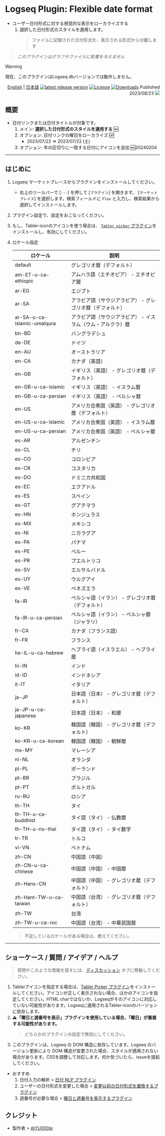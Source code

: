 # Logseq Plugin: Flexible date format

- ユーザー日付形式に対する視覚的な表示をローカライズする
  1. 選択した日付形式のスタイルを適用します。
     > ファイルに記録された日付形式を、表示される形式から分離します
> *このプラグインはグラフやファイルに影響を与えません*

> [!WARNING]
>現在、このプラグインはLogseq dbバージョンでは動作しません。

<div align="right">

[English](https://github.com/YU000jp/logseq-plugin-flex-date-format) | [日本語](https://github.com/YU000jp/logseq-plugin-flex-date-format/blob/main/readme.ja.md) [![latest release version](https://img.shields.io/github/v/release/YU000jp/logseq-plugin-flex-date-format)](https://github.com/YU000jp/logseq-plugin-flex-date-format/releases)
[![License](https://img.shields.io/github/license/YU000jp/logseq-plugin-flex-date-format?color=blue)](https://github.com/YU000jp/logseq-plugin-flex-date-format/LICENSE)
[![Downloads](https://img.shields.io/github/downloads/YU000jp/logseq-plugin-flex-date-format/total.svg)](https://github.com/YU000jp/logseq-plugin-flex-date-format/releases)
 Published 2023/08/23 <a href="https://www.buymeacoffee.com/yu000japan"><img src="https://img.buymeacoffee.com/button-api/?text=Buy me a pizza&emoji=🍕&slug=yu000japan&button_colour=FFDD00&font_colour=000000&font_family=Poppins&outline_colour=000000&coffee_colour=ffffff" /></a>
 </div>

## 概要

- 日付リンクまたは日付タイトルが対象です。
  1. メイン: **選択した日付形式のスタイルを適用する** 🆕
  1. オプション: 日付リンクの曜日をローカライズ 🆙
     - 2023/07/22 => 2023/07/22 (土)
  1. オプション: 年の区切りに一致する日付にアイコンを追加 🆕20240204

---

## はじめに

1. Logseq マーケットプレースからプラグインをインストールしてください。
   - 右上のツールバーで [`---`] を押して [`プラグイン`] を開きます。 [`マーケットプレイス`] を選択します。検索フィールドに `Flex` と入力し、検索結果から選択してインストールします。
1. プラグイン設定で、設定をおこなってください。
1. もし、Tabler-iconのアイコンを使う場合は、 [`Tabler picker` プラグイン](https://github.com/yoyurec/logseq-tabler-picker)をインストールし、有効にしてください。
1. ロケール指定

    | ロケール                | 説明                                                 |
    |-----------------------|------------------------------------------------------|
    | default               | グレゴリオ暦（デフォルト）                              |
    | am-ET-u-ca-ethiopic   | アムハラ語（エチオピア） - エチオピア暦                  |
    | ar-EG                 | エジプト                                              |
    | ar-SA                 | アラビア語（サウジアラビア） - グレゴリオ暦（デフォルト）  |
    | ar-SA-u-ca-islamic-umalqura | アラビア語（サウジアラビア） - イスラム（ウム・アルクラ）暦 |
    | bn-BD                 | バングラデシュ                                          |
    | de-DE                 | ドイツ                                                |
    | en-AU                 | オーストラリア                                          |
    | en-CA                 | カナダ（英語）                                        |
    | en-GB                 | イギリス（英語） - グレゴリオ暦（デフォルト）              |
    | en-GB-u-ca-islamic   | イギリス（英語） - イスラム暦                           |
    | en-GB-u-ca-persian   | イギリス（英語） - ペルシャ暦                           |
    | en-US                 | アメリカ合衆国（英語） - グレゴリオ暦（デフォルト）        |
    | en-US-u-ca-islamic   | アメリカ合衆国（英語） - イスラム暦                     |
    | en-US-u-ca-persian   | アメリカ合衆国（英語） - ペルシャ暦                     |
    | es-AR                 | アルゼンチン                                           |
    | es-CL                 | チリ                                                 |
    | es-CO                 | コロンビア                                             |
    | es-CR                 | コスタリカ                                             |
    | es-DO                 | ドミニカ共和国                                         |
    | es-EC                 | エクアドル                                             |
    | es-ES                 | スペイン                                               |
    | es-GT                 | グアテマラ                                             |
    | es-HN                 | ホンジュラス                                             |
    | es-MX                 | メキシコ                                               |
    | es-NI                 | ニカラグア                                             |
    | es-PA                 | パナマ                                                 |
    | es-PE                 | ペルー                                                 |
    | es-PR                 | プエルトリコ                                             |
    | es-SV                 | エルサルバドル                                           |
    | es-UY                 | ウルグアイ                                             |
    | es-VE                 | ベネズエラ                                             |
    | fa-IR                 | ペルシャ語（イラン） - グレゴリオ暦（デフォルト）          |
    | fa-IR-u-ca-persian   | ペルシャ語（イラン） - ペルシャ暦（ジャラリ）               |
    | fr-CA                 | カナダ（フランス語）                                     |
    | fr-FR                 | フランス                                               |
    | he-IL-u-ca-hebrew    | ヘブライ語（イスラエル） - ヘブライ暦                      |
    | hi-IN                 | インド                                                 |
    | id-ID                 | インドネシア                                             |
    | it-IT                 | イタリア                                               |
    | ja-JP                 | 日本語（日本） - グレゴリオ暦（デフォルト）                |
    | ja-JP-u-ca-japanese   | 日本語（日本） - 和暦                                      |
    | ko-KR                 | 韓国語（韓国） - グレゴリオ暦（デフォルト）                |
    | ko-KR-u-ca-korean     | 韓国語（韓国） - 朝鮮暦                                    |
    | ms-MY                 | マレーシア                                               |
    | nl-NL                 | オランダ                                               |
    | pl-PL                 | ポーランド                                               |
    | pt-BR                 | ブラジル                                               |
    | pt-PT                 | ポルトガル                                               |
    | ru-RU                 | ロシア                                                 |
    | th-TH                 | タイ                                                   |
    | th-TH-u-ca-buddhist  | タイ語（タイ） - 仏教暦                                    |
    | th-TH-u-nu-thai      | タイ語（タイ） - タイ数字                                  |
    | tr-TR                 | トルコ                                                 |
    | vi-VN                 | ベトナム                                               |
    | zh-CN                 | 中国語（中国）                                           |
    | zh-CN-u-ca-chinese   | 中国語（中国） - 中国暦                                    |
    | zh-Hans-CN           | 中国語（中国） - グレゴリオ暦（デフォルト）                |
    | zh-Hant-TW-u-ca-taiwan| 中国語（台湾） - グレゴリオ暦（デフォルト）                |
    | zh-TW                 | 台湾                                                   |
    | zh-TW-u-ca-roc       | 中国語（台湾） - 中華民国暦                               |

   > 不足しているロケールがある場合は、教えてください。
---

## ショーケース / 質問 / アイデア / ヘルプ

> 質問やこのような情報を探すには、[ディスカッション](https://github.com/YU000jp/logseq-plugin-flex-date-format/discussions) タブに移動してください。

1. Tablerアイコンを指定する場合は、[Tabler Picker プラグイン](https://github.com/yoyurec/logseq-tabler-picker)をインストールしてください。アイコンが正しく表示されない場合、ほかのアイコンを指定してください。HTML charではないか、Logseqがそのアイコンに対応していない可能性があります。Logseqに適用されるTabler-iconのバージョンに依存します。
1. **⚠️「曜日と週番号を表示」プラグインを使用している場合、「曜日」が重複する可能性があります。**
   > どちらかのプラグインの設定で無効にしてください。
1. このプラグインは、Logseq の DOM 構造に依存しています。Logseq のバージョン更新により DOM 構造が変更された場合、スタイルが適用されない場合があります。CSSを調整して対応します。何か気づいたら、issueを提起してください。

- おすすめ
  1. 日付入力の解析 > [日付 NLP プラグイン](https://github.com/hkgnp/logseq-datenlp-plugin)
  1. ユーザーの日付形式を変更した場合 > [変更以前の日付形式を置換するプラグイン](https://github.com/YU000jp/logseq-plugin-legacy-date-format)
  1. 週番号が必要な場合 > [曜日と週番号を表示するプラグイン](https://github.com/YU000jp/logseq-plugin-show-weekday-and-week-number/)

## クレジット

- 製作者 > [@YU000jp](https://github.com/YU000jp)
